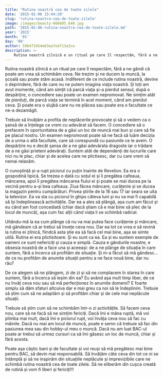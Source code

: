 ```yaml
---
title: "Rutina noastră cea de toate zilele"
date: '2015-01-06 15:44:20'
slug: 'rutina-noastra-cea-de-toate-zilele'
image: /images/beauty-666605_640.jpg
path: '2015-01-06-rutina-noastra-cea-de-toate-zilele.md'
year: '2015'
month: '01'
day: '06'
author: 59b473454e63ea7e4713a3ce
description: >-
    Rutina noastră zilnică e un ritual pe care îl respectăm, fără a ne gândi că poate am vrea să schimbăm ceva. Ne trezim și ne ducem la muncă, la școală sau poate stăm acasă. Indiferent de ce include rut
---
```

<div class="kg-card-markdown"><p>Rutina noastră zilnică e un ritual pe care îl respectăm, fără a ne gândi că poate am vrea să schimbăm ceva. Ne trezim și ne ducem la muncă, la școală sau poate stăm acasă. Indiferent de ce include rutina noastră, devine o deprindere, fără de care nu ne putem imagina viața noastră. Și toți am avut momente, când am simțit că parcă viața și-a pierdut sensul, după o despărțire, o concediere sau poate un examen nepromovat. Ne simțim atât de pierduți, de parcă viața se termină în acel moment, când am pierdut ceva. Și poate era o slujbă care nu ne plăcea sau poate era o facultate ce ne-a dezamăgit.</p>
<p>Trebuie să învățăm a profita de neplăcerile provocate și să o vedem ca o șansă de a înțelege ce vrem cu adevărat să facem. O concediere să o prefacem în oportunitatea de a găsi un loc de muncă mai bun și care să fie pe placul nostru. Un examen nepromovat poate să ne facă să luăm decizia de a urma o altă facultate, care să corespundă cu pasiunile ce le avem. O despărțire nu e decât șansa de a ne găsi adevărata dragoste iar o trădare de a ne găsi prieteni adevărați. Suntem atât de dependenți de lucrurile care nici nu le plac, chiar și de acelea care ne plictisesc, dar cu care vrem să nemai relaxăm.</p>
<p>O cunoștință și-a rupt piciorul cu puțin înainte de Revelion. Ea era o gospodină tipică. Se trezea o dată cu soțul ei și îi pregătea cafeaua, mâncarea, apoi îi pregătea mâncarea fiului ei și poate se mai ducea pe la vecină pentru a-și bea cafeaua. Ziua făcea mâncare, curățenie și se ducea la magazin pentru cumpărături. Privea știrile de la 16 sau 17 iar seara se uita la televizor. Ea va sta cu piciorul în ghips câteva luni și nu va mai fi capabilă să își îndeplinească activitățile. Dar ea a ales să plângă, așa cum am făcut și eu când am fost concediată (chiar dacă știam că e mai bine să plec de la locul de muncă), așa cum fac alții când viața li se schimbă radical.</p>
<p>Uitându-mă la ea cum plânge că nu va mai putea face curățenie și mâncare, mă gândeam că ar trebui să învețe ceva nou. Dar ea tot ce vrea e să revină la rutina ei zilnică, fiindcă asta știe ea să facă cel mai bine, așa se simte utilă. Rutina ei era plictisitoare. Și eu sunt ca ea. Ea și eu suntem exemple de oameni ce sunt nefericiți și cauza e simplă. Cauza e gândurile noastre, e obsesia noastră de a face una și aceeași: de a ne plânge de situația în care suntem, fără a încerca să profităm de situație. Și m-a făcut să mă gândesc... de ce nu profităm de anumite situații pentru a ne face nouă bine, dar nu rău?</p>
<p>De ce alegem să ne plângem, zi de zi și să ne complacem în starea în care suntem, fără a încerca să ieșim din ea? Eu având așa mult timp liber, de ce nu învăț ceva nou sau să mă perfecționez în anumite domenii? E foarte simplu să dăm sfaturi altcuiva dar e mai greu ca noi să le îndeplinim. Trebuie să știm cum să ne adaptăm și să profităm chiar și de cele mai neplăcute situații.</p>
<p>Trebuie să știm cum să ne schimbăm într-o zi activitățile. Să facem ceva nou, care să ne facă să ne simțim fericiți. Dacă îmi e mâna ruptă, mă voi plimba mai mult, dacă îmi e piciorul rupt, voi învăța ceva nou să fac cu mâinile. Dacă nu mai am locul de muncă, poate e semn că trebuie să fac din pasiunea mea sau din hobby-ul meu o muncă. Dacă nu am luat BAC-ul poate ar trebui să urmez cursuri ca să îmi găsesc un loc de muncă, chiar și fără acesta.</p>
<p>Poate așa câștic bani și de facultate și voi reuși să mă pregătesc mai bine pentru BAC, să devin mai responsabilă. Să învățăm câte ceva din tot ce ni se întâmplă și să ne inspirăm din situațiile neplăcute și imprevizibile care ne schimbă rutina noastră cea de toate zilele. Să ne eliberăm din cușca creată de rutină și vom fi liberi și fericiți!!!</p>
</div>
    